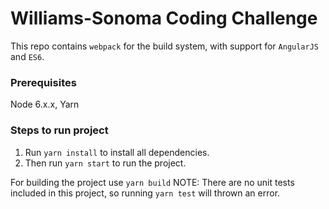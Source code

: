 # Williams-Sonoma Coding Challenge
This repo contains `webpack` for the build system, with support for `AngularJS` and `ES6`.

### Prerequisites
Node 6.x.x, Yarn

### Steps to run project
1. Run `yarn install` to install all dependencies.
2. Then run `yarn start` to run the project.

For building the project use `yarn build`
NOTE: There are no unit tests included in this project, so running `yarn test` will thrown an error.